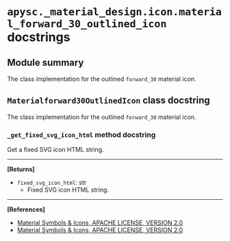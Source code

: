# `apysc._material_design.icon.material_forward_30_outlined_icon` docstrings

## Module summary

The class implementation for the outlined `forward_30` material icon.

## `Materialforward30OutlinedIcon` class docstring

The class implementation for the outlined `forward_30` material icon.

### `_get_fixed_svg_icon_html` method docstring

Get a fixed SVG icon HTML string.<hr>

**[Returns]**

- `fixed_svg_icon_html`: str
  - Fixed SVG icon HTML string.

<hr>

**[References]**

- [Material Symbols & Icons, APACHE LICENSE, VERSION 2.0](https://fonts.google.com/icons?icon.size=24&icon.color=%23e8eaed)
- [Material Symbols & Icons, APACHE LICENSE, VERSION 2.0](https://www.apache.org/licenses/LICENSE-2.0.html)